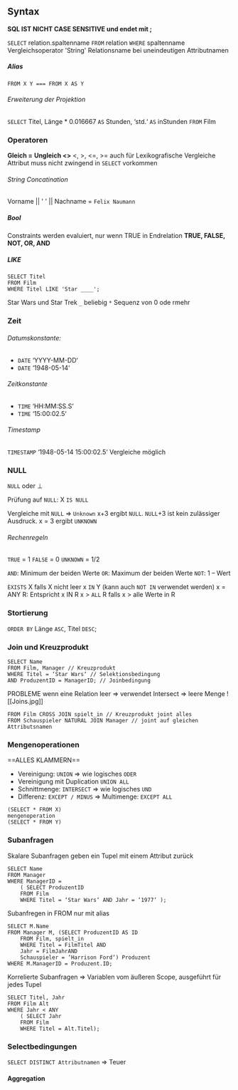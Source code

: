 ## Syntax
**SQL IST NICHT CASE SENSITIVE und endet mit ;**

`SELECT` relation.spaltenname
`FROM` relation
`WHERE` spaltenname Vergleichsoperator 'String'
Relationsname bei uneindeutigen Attributnamen

##### Alias
`FROM X Y === FROM X AS Y`

###### Erweiterung der Projektion
``SELECT`` Titel, Länge * 0.016667 ``AS`` Stunden, ‘std.‘ ``AS`` inStunden
``FROM`` Film

### Operatoren
**Gleich =**
**Ungleich <>**
<, >, <=, >=
auch für Lexikografische Vergleiche
Attribut muss nicht zwingend in `SELECT` vorkommen
###### String Concatination
Vorname || ' ' || Nachname = `Felix Naumann`

##### Bool
Constraints werden evaluiert, nur wenn TRUE in Endrelation
**TRUE, FALSE, NOT, OR, AND**

##### LIKE
```
SELECT Titel
FROM Film
WHERE Titel LIKE 'Star ____';
```
Star Wars und Star Trek
`_` beliebig
`*` Sequenz von 0 ode rmehr

### Zeit
###### Datumskonstante:
- ``DATE`` ‘YYYY-MM-DD‘
- ``DATE`` ‘1948-05-14‘

###### Zeitkonstante
- ``TIME`` ‘HH:MM:SS.S‘
- ``TIME`` ‘15:00:02.5‘

###### Timestamp
``TIMESTAMP`` ‘1948-05-14 15:00:02.5‘
Vergleiche möglich

### NULL
``NULL`` oder ⊥

Prüfung auf ``NULL``:
X ``IS NULL``

Vergleiche mit ``NULL`` => ``Unknown``
x+3 ergibt ``NULL``.
``NULL``+3 ist kein zulässiger Ausdruck.
x = 3 ergibt ``UNKNOWN``

###### Rechenregeln
``TRUE`` = 1
``FALSE`` = 0
``UNKNOWN`` = 1/2

``AND``: Minimum der beiden Werte
``OR``: Maximum der beiden Werte
``NOT``: 1 – Wert

`ÈXISTS` X falls X nicht leer 
x ``IN`` Y (kann auch ``NOT IN`` verwendet werden)
	x = ANY R: Entspricht x IN R
x > ``ALL`` R falls x > alle Werte in R

### Stortierung
``ORDER BY`` Länge ``ASC``, Titel ``DESC``;

### Join und Kreuzprodukt
```
SELECT Name
FROM Film, Manager // Kreuzprodukt
WHERE Titel = ‘Star Wars‘ // Selektionsbedingung
AND ProduzentID = ManagerID; // Joinbedingung
```

PROBLEME wenn eine Relation leer => verwendet Intersect => leere Menge
![[Joins.jpg]]

```
FROM Film CROSS JOIN spielt_in // Kreuzprodukt joint alles
FROM Schauspieler NATURAL JOIN Manager // joint auf gleichen Attributsnamen
```

### Mengenoperationen
==ALLES KLAMMERN==
- Vereinigung: ``UNION`` => wie logisches ``ODER``
- Vereinigung mit Duplication `UNION ALL`
- Schnittmenge: ``INTERSECT`` => wie logisches ``UND``
- Differenz: ``EXCEPT / MINUS`` => Multimenge: ``EXCEPT ALL``

```
(SELECT * FROM X)
mengenoperation
(SELECT * FROM Y)
```

### Subanfragen
Skalare Subanfragen geben ein Tupel mit einem Attribut zurück
```
SELECT Name
FROM Manager
WHERE ManagerID =
	( SELECT ProduzentID
	FROM Film
	WHERE Titel = ‘Star Wars‘ AND Jahr = ‘1977‘ );
```

Subanfregen in FROM nur mit alias
```
SELECT M.Name
FROM Manager M, (SELECT ProduzentID AS ID
	FROM Film, spielt_in
	WHERE Titel = FilmTitel AND
	Jahr = FilmJahrAND
	Schauspieler = ‘Harrison Ford‘) Produzent
WHERE M.ManagerID = Produzent.ID;
```

Korrelierte Subanfragen => Variablen vom äußeren Scope, ausgeführt für jedes Tupel
```
SELECT Titel, Jahr
FROM Film Alt
WHERE Jahr < ANY
	( SELECT Jahr
	FROM Film
	WHERE Titel = Alt.Titel);
```

### Selectbedingungen
`SELECT DISTINCT Attributnamen` => Teuer

#### Aggregation